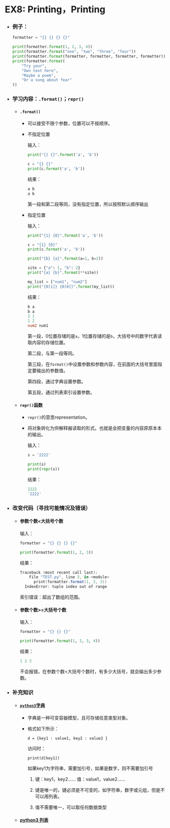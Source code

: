 # EX8: Printing，Printing 

* ### 例子：

  ```python
  formatter = "{} {} {} {}"
  
  print(formatter.format(1, 2, 3, 4))
  print(formatter.format("one", "two", "three", "four"))
  print(formatter.format(formatter, formatter, formatter, formatter))
  print(formatter.format(
      "Try your",
      "Own text here",
      "Maybe a poem",
      "Or a song about fear"
  ))
  ```
  
* ### 学习内容：`.format()`；`repr()`

  * #### `.format()`

    * 可以接受不限个参数，位置可以不按顺序。
    
    * 不指定位置
    
      输入：
    
      ```python
      print("{} {}".format('a', 'b'))
      
      c = "{} {}"
      print(c.format('a', 'b'))
      ```
    
      结果：
    
      ```powershell
      a b
      a b
      ```
    
      第一段和第二段等同，没有指定位置，所以按照默认顺序输出
    
    * 指定位置
    
      输入：
    
      ```python
      print("{1} {0}".format('a', 'b'))
      
      c = "{1} {0}"
      print(c.format('a', 'b'))
      
      print("{b} {a}".format(a=1, b=2))
      
      site = {"a": 1, "b": 2}
      print("{a} {b}".format(**site))
      
      my_list = ["num1", "num2"]
      print("{0[1]} {0[0]}".format(my_list))
      ```
    
      结果：
    
      ```powershell
      b a
      b a
      2 1
      1 2
      num2 num1
      ```
    
      第一段，0位置存储的是`a`，1位置存储的是`b`，大括号中的数字代表读取内容的存储位置。
    
      第二段，与第一段等同。
    
      第三段，在`format()`中设置参数和参数内容，在前面的大括号里面指定要输出的参数值。
    
      第四段，通过字典设置参数。
    
      第五段，通过列表索引设置参数。
    
  * #### `repr()`函数
  
    * `repr()`的意思representation。
  
    * 将对象转化为供解释器读取的形式。也就是会把变量的内容原原本本的输出。
  
      输入：
  
      ```python
      s = '2222'
      
      print(s)
      print(repr(s)) 
      ```
  
      结果：
  
      ```powershell
      2222
      '2222'
      ```
  
* ### 改变代码（寻找可能情况及错误）

  * #### 参数个数<大括号个数

    输入：

    ```python
    formatter = "{} {} {} {}"
    
    print(formatter.format(1, 2, 3))
    ```
  
    结果：
    
    ```powershell
    Traceback (most recent call last):
        File "TEST.py", line 3, in <module>
          print(formatter.format(1, 2, 3))
      IndexError: tuple index out of range
    ```
    
    索引错误：超出了数组的范围。
    
  * #### 参数个数>=大括号个数
    
    输入：
    
    ```python
    formatter = "{} {} {}"
    
    print(formatter.format(1, 2, 3, 4))
    ```
    
    结果：
    
    ```powershell
    1 2 3
    ```
    
    不会报错，在参数个数<大括号个数时，有多少大括号，就会输出多少参数。
  
* ### 补充知识

    * #### [`python3`字典](https://www.runoob.com/python3/python3-dictionary.html)

        * 字典是一种可变容器模型，且可存储任意类型对象。

        * 格式如下所示：

            `d = {key1 : value1, key2 : value2 }`

            访问时：

            `print(d[key1])`

            如果key1为字符串，需要加引号，如果是数字，则不需要加引号  

            1. 键：key1，key2……    值：value1，value2……

            2. 键是唯一的，键必须是不可变的，如字符串，数字或元组，但是不可以用列表。

            3. 值不需要唯一，可以取任何数据类型

    * #### [python3 列表](https://www.runoob.com/python3/python3-list.html)




